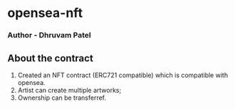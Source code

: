# opensea-nft

### Author - Dhruvam Patel

## About the contract
1. Created an NFT contract (ERC721 compatible) which is compatible with opensea.
2. Artist can create multiple artworks;
3. Ownership can be transferref.
